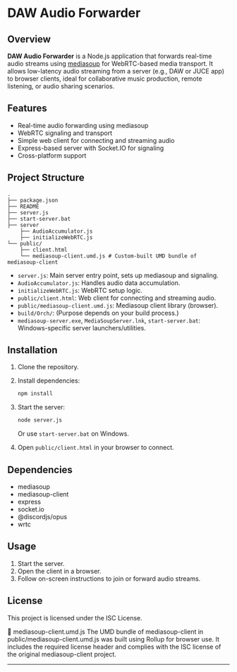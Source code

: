 # DAW Audio Forwarder

## Overview

**DAW Audio Forwarder** is a Node.js application that forwards real-time audio streams using [mediasoup](https://mediasoup.org/) for WebRTC-based media transport. It allows low-latency audio streaming from a server (e.g., DAW or JUCE app) to browser clients, ideal for collaborative music production, remote listening, or audio sharing scenarios.

## Features

- Real-time audio forwarding using mediasoup
- WebRTC signaling and transport
- Simple web client for connecting and streaming audio
- Express-based server with Socket.IO for signaling
- Cross-platform support

## Project Structure

```
.
├── package.json
├── README
├── server.js
├── start-server.bat
├── server
    ├── AudioAccumulator.js
    ├── initializeWebRTC.js
└── public/
    ├── client.html
    └── mediasoup-client.umd.js # Custom-built UMD bundle of mediasoup-client
```

- `server.js`: Main server entry point, sets up mediasoup and signaling.
- `AudioAccumulator.js`: Handles audio data accumulation.
- `initializeWebRTC.js`: WebRTC setup logic.
- `public/client.html`: Web client for connecting and streaming audio.
- `public/mediasoup-client.umd.js`: Mediasoup client library (browser).
- `build/Orch/`: (Purpose depends on your build process.)
- `mediasoup-server.exe`, `MediaSoupServer.lnk`, `start-server.bat`: Windows-specific server launchers/utilities.

## Installation

1. Clone the repository.
2. Install dependencies:
   ```sh
   npm install
   ```
3. Start the server:
   ```sh
   node server.js
   ```
   Or use `start-server.bat` on Windows.

4. Open `public/client.html` in your browser to connect.

## Dependencies

- mediasoup
- mediasoup-client
- express
- socket.io
- @discordjs/opus
- wrtc

## Usage

1. Start the server.
2. Open the client in a browser.
3. Follow on-screen instructions to join or forward audio streams.

## License

This project is licensed under the ISC License.

🔐 mediasoup-client.umd.js
The UMD bundle of mediasoup-client in public/mediasoup-client.umd.js was built using Rollup for browser use. It includes the required license header and complies with the ISC license of the original mediasoup-client project.

---
